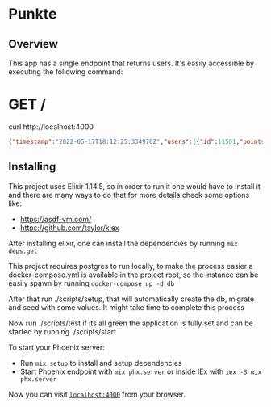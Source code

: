 # Punkte

## Overview
This app has a single endpoint that returns users. It's easily accessible by executing the following command:

# GET /
curl http://localhost:4000

```json
{"timestamp":"2022-05-17T18:12:25.334970Z","users":[{"id":11501,"points":87},{"id":11973,"points":85}]}
```

## Installing

This project uses Elixir 1.14.5, so in order to run it one would have to install it and there are many ways to do that for more details check some options like:

- https://asdf-vm.com/
- https://github.com/taylor/kiex

After installing elixir, one can install the dependencies by running `mix deps.get`

This project requires postgres to run locally, to make the process easier a docker-compose.yml is available in the project root, so the instance can be easily spawn by running `docker-compose up -d db`

After that run ./scripts/setup, that will automatically create the db, migrate and seed with some values. It might take time to complete this process

Now run ./scripts/test if its all green the application is fully set and can be started by running ./scripts/start

To start your Phoenix server:

  * Run `mix setup` to install and setup dependencies
  * Start Phoenix endpoint with `mix phx.server` or inside IEx with `iex -S mix phx.server`

Now you can visit [`localhost:4000`](http://localhost:4000) from your browser.

